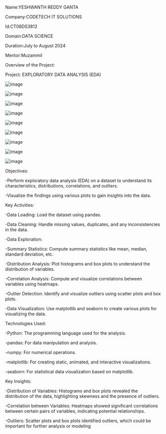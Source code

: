Name:YESHWANTH REDDY GANTA

Company:CODETECH IT SOLUTIONS

Id:CT08DS3812

Domain:DATA SCIENCE

Duration:July to August 2024

Mentor:Muzammil

Overview of the Project:

Project: EXPLORATORY DATA ANALYSIS (EDA)


![image](https://github.com/user-attachments/assets/fdab0d9c-1b5c-4c33-a44e-8fb3f4de02e4)

![image](https://github.com/user-attachments/assets/39155164-fc68-400c-86c2-c7725fb7dbd5)

![image](https://github.com/user-attachments/assets/08ec165d-ddd4-42ff-be98-f5c08dc5702e)

![image](https://github.com/user-attachments/assets/3a225230-c91d-4f92-848e-83ee1dc10e55)

![image](https://github.com/user-attachments/assets/a79f7aad-327c-4f2c-9942-ba8847ec530b)

![image](https://github.com/user-attachments/assets/78f8a097-21f4-42f0-93f0-dc98307f0999)

![image](https://github.com/user-attachments/assets/8bffae04-8c25-4cb5-930f-6913f6da0a86)

![image](https://github.com/user-attachments/assets/b4aba551-bcc7-4ab7-9af3-83bb71592c39)

![image](https://github.com/user-attachments/assets/6c46e262-cb92-4149-9e2a-de17f5acdbd5)

Objectives:

 -Perform exploratory data analysis (EDA) on a dataset to understand its characteristics, 
  distributions, correlations, and outliers.

 -Visualize the findings using various plots to gain insights into the data.

  Key Activities:

  -Data Loading: Load the dataset using pandas.

  -Data Cleaning: Handle missing values, duplicates, and any inconsistencies in the data.

  -Data Exploration:

  -Summary Statistics: Compute summary statistics like mean, median, standard deviation, etc.

  -Distribution Analysis: Plot histograms and box plots to understand the distribution of 
   variables.

  -Correlation Analysis: Compute and visualize correlations between variables using heatmaps.

  -Outlier Detection: Identify and visualize outliers using scatter plots and box plots.

  -Data Visualization: Use matplotlib and seaborn to create various plots for visualizing the 
   data.

Technologies Used:

 -Python: The programming language used for the analysis.

 -pandas: For data manipulation and analysis.

 -numpy: For numerical operations.

 -matplotlib: For creating static, animated, and interactive visualizations.

 -seaborn: For statistical data visualization based on matplotlib.

Key Insights:

 -Distribution of Variables: Histograms and box plots revealed the distribution of the data, 
  highlighting skewness and the presence of outliers.

 -Correlation between Variables: Heatmaps showed significant correlations between certain 
   pairs of variables, indicating potential relationships.

 -Outliers: Scatter plots and box plots identified outliers, which could be important for 
  further analysis or modeling

